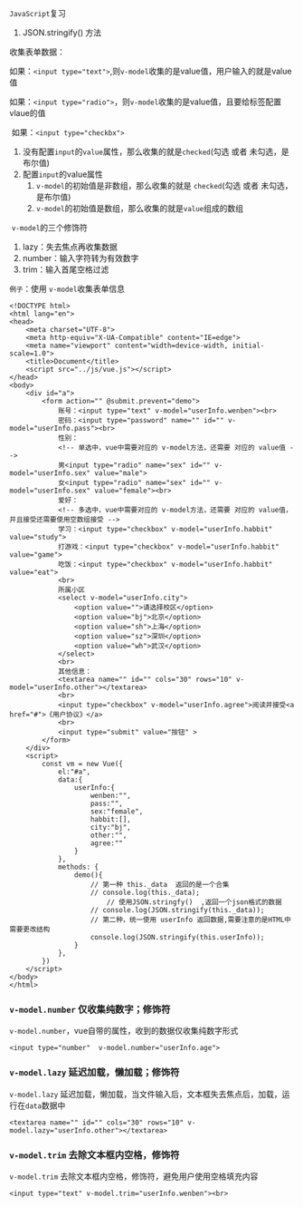 `JavaScript`复习

1. JSON.stringify()  方法



收集表单数据：

​	如果：`<input type="text">`,则`v-model`收集的是value值，用户输入的就是value值

​	如果：`<input type="radio">`，则`v-model`收集的是value值，且要给标签配置vlaue的值

​	如果：`<input type="checkbx">`

1. 没有配置`input`的`value`属性，那么收集的就是`checked`(勾选 或者 未勾选，是布尔值)
2. 配置`input`的value属性
    1. `v-model`的初始值是非数组，那么收集的就是 `checked`(勾选 或者 未勾选，是布尔值)
    2. `v-model`的初始值是数组，那么收集的就是`value`组成的数组

​	`v-model`的三个修饰符

1. lazy：失去焦点再收集数据
2. number：输入字符转为有效数字
3. trim：输入首尾空格过滤



`例子`：使用 `v-model`收集表单信息

```
<!DOCTYPE html>
<html lang="en">
<head>
    <meta charset="UTF-8">
    <meta http-equiv="X-UA-Compatible" content="IE=edge">
    <meta name="viewport" content="width=device-width, initial-scale=1.0">
    <title>Document</title>
    <script src="../js/vue.js"></script>
</head>
<body>
    <div id="a">
        <form action="" @submit.prevent="demo">
            账号：<input type="text" v-model="userInfo.wenben"><br>
            密码：<input type="password" name="" id="" v-model="userInfo.pass"><br>
            性别：
            <!-- 单选中，vue中需要对应的 v-model方法，还需要 对应的 value值 -->
            男<input type="radio" name="sex" id="" v-model="userInfo.sex" value="male">
            女<input type="radio" name="sex" id="" v-model="userInfo.sex" value="female"><br>
            爱好：
            <!-- 多选中，vue中需要对应的 v-model方法，还需要 对应的 value值，并且接受还需要使用空数组接受 -->
            学习：<input type="checkbox" v-model="userInfo.habbit" value="study">
            打游戏：<input type="checkbox" v-model="userInfo.habbit" value="game">
            吃饭：<input type="checkbox" v-model="userInfo.habbit" value="eat">
            <br>
            所属小区
            <select v-model="userInfo.city">
                <option value="">请选择校区</option>
                <option value="bj">北京</option>
                <option value="sh">上海</option>
                <option value="sz">深圳</option>
                <option value="wh">武汉</option>
            </select>
            <br>
            其他信息：
            <textarea name="" id="" cols="30" rows="10" v-model="userInfo.other"></textarea>
            <br>
            <input type="checkbox" v-model="userInfo.agree">阅读并接受<a href="#">《用户协议》</a>
            <br>
            <input type="submit" value="按钮" >
        </form>
    </div>
    <script>
        const vm = new Vue({
            el:"#a",
            data:{
                userInfo:{
                    wenben:"",
                    pass:"",
                    sex:"female",
                    habbit:[],
                    city:"bj",
                    other:"",
                    agree:""
                }
            },
            methods: {
                demo(){
                    // 第一种 this._data  返回的是一个合集
                    // console.log(this._data);
                        // 使用JSON.stringfy()  ,返回一个json格式的数据
                    // console.log(JSON.stringify(this._data));
                    // 第二种，统一使用 userInfo 返回数据,需要注意的是HTML中需要更改结构
                    console.log(JSON.stringify(this.userInfo));
                }
            },
        })
    </script>
</body>
</html>
```

### `v-model.number`  仅收集纯数字；修饰符

`v-model.number`，vue自带的属性，收到的数据仅收集纯数字形式

```
<input type="number"  v-model.number="userInfo.age">
```



### `v-model.lazy`	延迟加载，懒加载；修饰符

`v-model.lazy`	延迟加载，懒加载，当文件输入后，文本框失去焦点后，加载，运行在`data`数据中

```
<textarea name="" id="" cols="30" rows="10" v-model.lazy="userInfo.other"></textarea>
```



### `v-model.trim`	去除文本框内空格，修饰符

`v-model.trim`	去除文本框内空格，修饰符，避免用户使用空格填充内容

```
<input type="text" v-model.trim="userInfo.wenben"><br>
```

